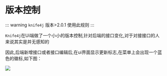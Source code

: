 # 版本控制

::: warning
`knife4j` 版本>2.0.1 使用此规则
:::

`Knife4j`在Ui端做了一个小小的版本控制,针对后端的接口变化,对于对接接口的人来说其实是并无感知的

因此,后端新增接口或者接口编辑后,在ui界面显示更新标志,在菜单上会出现一个蓝色的徽标,如下图：


![](/knife4j/images/knife4j/plus/debug-1.png)
